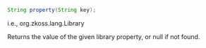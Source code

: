 ```java
String property(String key);
```

  
i.e.,
<javadoc method="getProperty(java.lang.String)">org.zkoss.lang.Library</javadoc>

Returns the value of the given library property, or null if not found.


